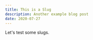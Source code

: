 ```yaml
---
title: This is a Slug
description: Another example blog post
date: 2020-07-27
---
```


Let's test some slugs.
